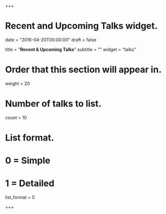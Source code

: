+++
# Recent and Upcoming Talks widget.

date = "2016-04-20T00:00:00"
draft = false

title = "**Recent & Upcoming Talks**"
subtitle = ""
widget = "talks"

# Order that this section will appear in.
weight = 20

# Number of talks to list.
count = 10

# List format.
#   0 = Simple
#   1 = Detailed
list_format = 0

+++

